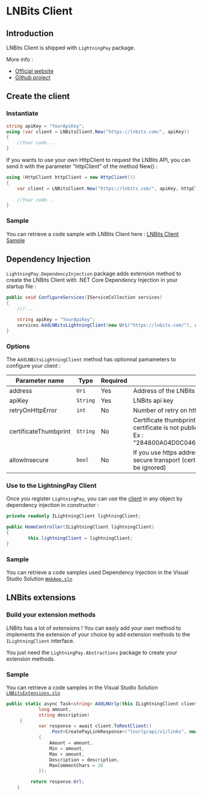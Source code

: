 # LNBits Client

## Introduction

LNBits Client is shipped with `LightningPay` package.

More info : 

- [Official website](https://lnbits.com/)
- [Github project](https://github.com/lnbits/lnbits)

## Create the client

### Instantiate

```c#
string apiKey = "YourApiKey";
using (var client = LNBitsClient.New("https://lnbits.com/", apiKey))
{
	//Your code...
}
```

If you wants to use your own HttpClient to request the LNBits API, you can send it with the parameter "httpClient" of the method New() : 

```c#
using (HttpClient httpClient = new HttpClient())
{
	var client = LNBitsClient.New("https://lnbits.com/", apiKey, httpClient: httpClient);
    
	//Your code...
}
```

### Sample

You can retrieve a code sample with LNBits Client here : [LNBits Client Sample](/samples/LightningPay.Samples.Console/LNBitsClientSample.cs)

## Dependency Injection

`LightningPay.DependencyInjection` package adds extension method to create the LNBits Client with .NET Core Dependency Injection in your startup file : 

```c#
public void ConfigureServices(IServiceCollection services)
{
	///...

	string apiKey = "YourApiKey";
	services.AddLNBitsLightningClient(new Uri("https://lnbits.com/"), apiKey);
}
```

### Options

The `AddLNBitsLightningClient` method has optionnal pamameters to configure your client : 

| Parameter name        | Type     | Required | Description                                                  |
| --------------------- | -------- | -------- | ------------------------------------------------------------ |
| address               | `Uri`    | Yes      | Address of the LNBits api (example : https://lnbits.com/)    |
| apiKey                | `String` | Yes      | LNBits api key                                               |
| retryOnHttpError      | `int`    | No       | Number of retry on http error                                |
| certificateThumbprint | `String` | No       | Certificate thumbprint used for your https address if the certificate is not public<br />Ex : "284800A04D0C046636EBE60C37A4F527B8B550F3" |
| allowInsecure         | `bool`   | No       | If you use https address, determine if you allow non secure transport (certificateThumbprint parameter will be ignored) |

### Use to the LightningPay Client

Once you register `LightningPay`, you can use the [client](/documentation/client.md) in any object by dependency injection in constructor : 

```c#
private readonly ILightningClient lightningClient;

public HomeController(ILightningClient lightningClient)
{
        this.lightningClient = lightningClient;
}
```

### Sample

You can retrieve a code samples used Dependency Injection in the Visual Studio Solution [`WebApp.sln`](/samples)

## LNBits extensions

### Build your extension methods

LNBits has a lot of extensions ! You can easly add your own method to implements the extension of your choice by add extension methods to the `ILightningClient` interface.

You just need the `LightningPay.Abstractions` package to create your extension methods.

### Sample

You can retrieve a code samples in the Visual Studio Solution  [`LNBitsExtensions.sln`](/samples)

```c#
public static async Task<string> AddLNUrlp(this ILightningClient client, 
            long amount,
            string description)
     {
            var response = await client.ToRestClient()
                .Post<CreatePayLinkResponse>("lnurlp/api/v1/links", new CreatePayLinkRequest()
            {
                Amount = amount,
                Min = amount,
                Max = amount,
                Description = description,
                MaxCommentChars = 20
            });

         return response.Url;
    }
```

